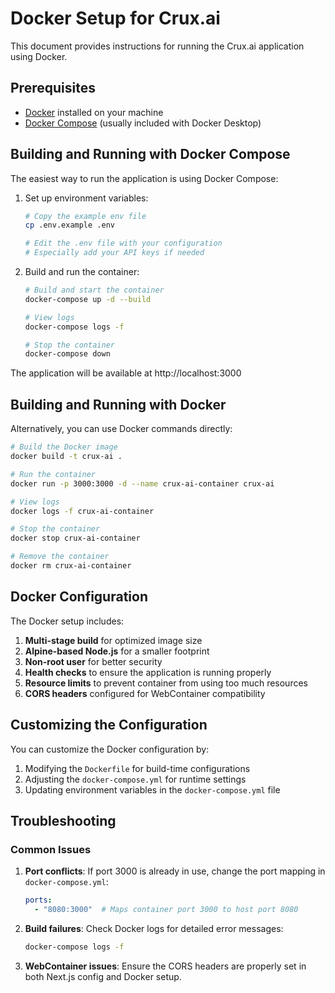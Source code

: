 # Docker Setup for Crux.ai

This document provides instructions for running the Crux.ai application using Docker.

## Prerequisites

- [Docker](https://docs.docker.com/get-docker/) installed on your machine
- [Docker Compose](https://docs.docker.com/compose/install/) (usually included with Docker Desktop)

## Building and Running with Docker Compose

The easiest way to run the application is using Docker Compose:

1. Set up environment variables:
   ```bash
   # Copy the example env file
   cp .env.example .env
   
   # Edit the .env file with your configuration
   # Especially add your API keys if needed
   ```

2. Build and run the container:
   ```bash
   # Build and start the container
   docker-compose up -d --build
   
   # View logs
   docker-compose logs -f
   
   # Stop the container
   docker-compose down
   ```

The application will be available at http://localhost:3000

## Building and Running with Docker

Alternatively, you can use Docker commands directly:

```bash
# Build the Docker image
docker build -t crux-ai .

# Run the container
docker run -p 3000:3000 -d --name crux-ai-container crux-ai

# View logs
docker logs -f crux-ai-container

# Stop the container
docker stop crux-ai-container

# Remove the container
docker rm crux-ai-container
```

## Docker Configuration

The Docker setup includes:

1. **Multi-stage build** for optimized image size
2. **Alpine-based Node.js** for a smaller footprint
3. **Non-root user** for better security
4. **Health checks** to ensure the application is running properly
5. **Resource limits** to prevent container from using too much resources
6. **CORS headers** configured for WebContainer compatibility

## Customizing the Configuration

You can customize the Docker configuration by:

1. Modifying the `Dockerfile` for build-time configurations
2. Adjusting the `docker-compose.yml` for runtime settings
3. Updating environment variables in the `docker-compose.yml` file

## Troubleshooting

### Common Issues

1. **Port conflicts**: If port 3000 is already in use, change the port mapping in `docker-compose.yml`:
   ```yaml
   ports:
     - "8080:3000"  # Maps container port 3000 to host port 8080
   ```

2. **Build failures**: Check Docker logs for detailed error messages:
   ```bash
   docker-compose logs -f
   ```

3. **WebContainer issues**: Ensure the CORS headers are properly set in both Next.js config and Docker setup.